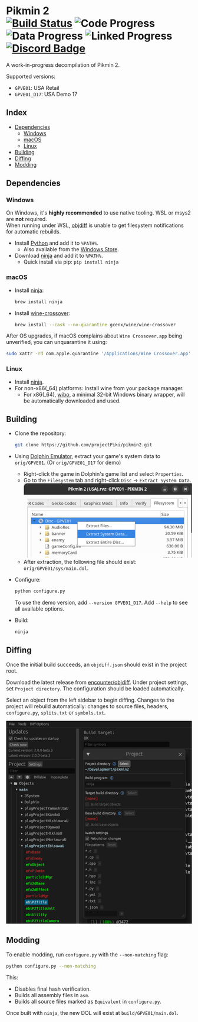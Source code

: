 Pikmin 2  
[![Build Status]][actions] ![Code Progress] ![Data Progress] ![Linked Progress] [![Discord Badge]][discord]
=============

[Build Status]: https://github.com/projectPiki/pikmin2/actions/workflows/build.yml/badge.svg
[actions]: https://github.com/projectPiki/pikmin2/actions/workflows/build.yml
[Code Progress]: https://decomp.dev/projectPiki/pikmin2.svg?mode=shield&measure=code&label=Code&category=all
[Data Progress]: https://decomp.dev/projectPiki/pikmin2.svg?mode=shield&measure=data&label=Data&category=all
[Linked Progress]: https://decomp.dev/projectPiki/pikmin2.svg?mode=shield&measure=complete_code&label=Linked%20Code&category=all
[Discord Badge]: https://img.shields.io/discord/933849697485983765?color=%237289DA&logo=discord&logoColor=%23FFFFFF
[discord]: https://discord.gg/CWKqYMePX8

A work-in-progress decompilation of Pikmin 2.

Supported versions:

- `GPVE01`: USA Retail
- `GPVE01_D17`: USA Demo 17

Index
-----

- [Dependencies](#dependencies)
  - [Windows](#windows)
  - [macOS](#macos)
  - [Linux](#linux)
- [Building](#building)
- [Diffing](#diffing)
- [Modding](#modding)

Dependencies
------------

### Windows

On Windows, it's **highly recommended** to use native tooling. WSL or msys2 are **not** required.  
When running under WSL, [objdiff](#diffing) is unable to get filesystem notifications for automatic rebuilds.

- Install [Python](https://www.python.org/downloads/) and add it to `%PATH%`.
  - Also available from the [Windows Store](https://apps.microsoft.com/store/detail/python-311/9NRWMJP3717K).
- Download [ninja](https://github.com/ninja-build/ninja/releases) and add it to `%PATH%`.
  - Quick install via pip: `pip install ninja`

### macOS

- Install [ninja](https://github.com/ninja-build/ninja/wiki/Pre-built-Ninja-packages):

  ```sh
  brew install ninja
  ```

- Install [wine-crossover](https://github.com/Gcenx/homebrew-wine):

  ```sh
  brew install --cask --no-quarantine gcenx/wine/wine-crossover
  ```

After OS upgrades, if macOS complains about `Wine Crossover.app` being unverified, you can unquarantine it using:

```sh
sudo xattr -rd com.apple.quarantine '/Applications/Wine Crossover.app'
```

### Linux

- Install [ninja](https://github.com/ninja-build/ninja/wiki/Pre-built-Ninja-packages).
- For non-x86(_64) platforms: Install wine from your package manager.
  - For x86(_64), [wibo](https://github.com/decompals/wibo), a minimal 32-bit Windows binary wrapper, will be automatically downloaded and used.

Building
--------

- Clone the repository:

  ```sh
  git clone https://github.com/projectPiki/pikmin2.git
  ```

- Using [Dolphin Emulator](https://dolphin-emu.org/), extract your game's system data to `orig/GPVE01`. (Or `orig/GPVE01_D17` for demo)
  - Right-click the game in Dolphin's game list and select `Properties`.
  - Go to the `Filesystem` tab and right-click `Disc` -> `Extract System Data`.
![Dolphin filesystem extract](assets/dolphin-extract.png)
  - After extraction, the following file should exist: `orig/GPVE01/sys/main.dol`.
- Configure:

  ```sh
  python configure.py
  ```

  To use the demo version, add `--version GPVE01_D17`. Add `--help` to see all available options.
- Build:

  ```sh
  ninja
  ```

Diffing
-------

Once the initial build succeeds, an `objdiff.json` should exist in the project root.

Download the latest release from [encounter/objdiff](https://github.com/encounter/objdiff). Under project settings, set `Project directory`. The configuration should be loaded automatically.

Select an object from the left sidebar to begin diffing. Changes to the project will rebuild automatically: changes to source files, headers, `configure.py`, `splits.txt` or `symbols.txt`.

![objdiff project configuration](assets/objdiff.png)

Modding
-------

To enable modding, run `configure.py` with the `--non-matching` flag:

```sh
python configure.py --non-matching
```

This:

- Disables final hash verification.
- Builds all assembly files in `asm`.
- Builds all source files marked as `Equivalent` in `configure.py`.

Once built with `ninja`, the new DOL will exist at `build/GPVE01/main.dol`.
